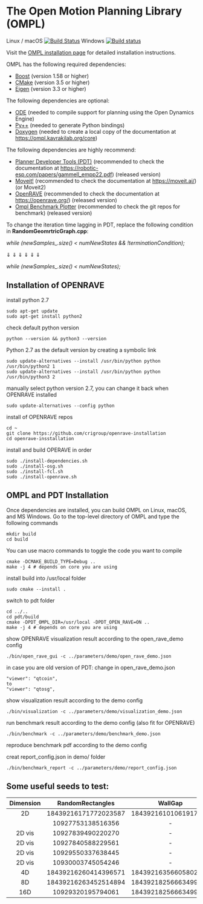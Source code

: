 The Open Motion Planning Library (OMPL)
=======================================

Linux / macOS [![Build Status](https://travis-ci.org/ompl/ompl.svg?branch=main)](https://travis-ci.org/ompl/ompl)
Windows [![Build status](https://ci.appveyor.com/api/projects/status/valuv9sabye1y35n/branch/main?svg=true)](https://ci.appveyor.com/project/mamoll/ompl/branch/main)

Visit the [OMPL installation page](https://ompl.kavrakilab.org/core/installation.html) for
detailed installation instructions.

OMPL has the following required dependencies:

* [Boost](https://www.boost.org) (version 1.58 or higher)
* [CMake](https://www.cmake.org) (version 3.5 or higher)
* [Eigen](http://eigen.tuxfamily.org) (version 3.3 or higher)

The following dependencies are optional:

* [ODE](http://ode.org) (needed to compile support for planning using the Open Dynamics Engine)
* [Py++](https://github.com/ompl/ompl/blob/main/doc/markdown/installPyPlusPlus.md) (needed to generate Python bindings)
* [Doxygen](http://www.doxygen.org) (needed to create a local copy of the documentation at
  https://ompl.kavrakilab.org/core)

The following dependencies are highly recommend:
* [Planner Developer Tools (PDT)](https://robotic-esp.com/) (recommended to check the documentation at
https://robotic-esp.com/papers/gammell_empp22.pdf) (released version)
* [Moveit!](https://github.com/moveit/moveit) (recommended to check the documentation at
  https://moveit.ai/) (or Moveit2)
* [OpenRAVE](https://github.com/rdiankov/openrave) (recommended to check the documentation at
https://openrave.org/) (released version)
* [Ompl Benchmark Plotter](https://github.com/aorthey/ompl_benchmark_plotter) (recommended to check the git repos for benchmark) (released version)

To change the iteration time lagging in PDT, replace the following condition in **RandomGeomrtricGraph.cpp**:

   *while (newSamples_.size() < numNewStates && !terminationCondition);*
    
  $\Downarrow$ $\Downarrow$ $\Downarrow$ $\Downarrow$ $\Downarrow$ $\Downarrow$

   *while (newSamples_.size() < numNewStates);*

## Installation of OPENRAVE

install python 2.7
    
    sudo apt-get update
    sudo apt-get install python2

check default python version

    python --version && python3 --version
Python 2.7 as the default version by creating a symbolic link

    sudo update-alternatives --install /usr/bin/python python /usr/bin/python2 1
    sudo update-alternatives --install /usr/bin/python python /usr/bin/python3 2


manually select python version 2.7, you can change it back when OPENRAVE installed

    sudo update-alternatives --config python


install of OPENRAVE repos

    cd ~
    git clone https://github.com/crigroup/openrave-installation
    cd openrave-insstallation
install and build OPERAVE in order

    sudo ./install-dependencies.sh
    sudo ./install-osg.sh
    sudo ./install-fcl.sh
    sudo ./install-openrave.sh

## OMPL and PDT Installation
Once dependencies are installed, you can build OMPL on Linux, macOS,
and MS Windows. Go to the top-level directory of OMPL and type the
following commands

    mkdir build
    cd build
You can use macro commands to toggle the code you want to compile

    cmake -DCMAKE_BUILD_TYPE=Debug ..
    make -j 4 # depends on core you are using

install build into /usr/local folder

    sudo cmake --install .

switch to pdt folder

    cd ../..
    cd pdt/build
    cmake -DPDT_OMPL_DIR=/usr/local -DPDT_OPEN_RAVE=ON ..
    make -j 4 # depends on core you are using

show OPENRAVE visualization result according to the open_rave_demo config  

    ./bin/open_rave_gui -c ../parameters/demo/open_rave_demo.json
    
in case you are old version of PDT: change in open_rave_demo.json

    "viewer": "qtcoin",
    to
    "viewer": "qtosg",

show visualization result according to the demo config    

    ./bin/visualization -c ../parameters/demo/visualization_demo.json 

run benchmark result according to the demo config (also fit for OPENRAVE)

    ./bin/benchmark -c ../parameters/demo/benchmark_demo.json 

reproduce benchmark pdf according to the demo config

creat report_config.json in demo/ folder

    ./bin/benchmark_report -c ../parameters/demo/report_config.json

## Some useful **seeds** to test:

| Dimension | RandomRectangles  | WallGap | DividingWalls | Narrow Passages |
| :-------: |:-----------------:| :-------:|:-------:|:-------:|
| 2D        | 18439216171772023587 | 18439216101061917922 |10924827021061192|10924827021061192|
|           | 10927753138516356    | - |18439216260414396571||18439216260414396571|
| 2D vis    | 10927839490220270    | - |10929751161392370| - |
| 2D vis    | 10927840588229561    | - |10929751708513941| - |
| 2D vis    | 10929550337638445    | - |10929752226107993| - |
| 2D vis    | 10930003745054246    | - |10929752226107993| - |
| 4D        | 18439216260414396571    | 18439216356605802780 |10925074149542957| 10929992020276563 |
| 8D        | 18439216263452514894 | 18439218256663499061 |10929382775375323| - |
| 16D       | 10929320195794061 | 18439218256663499061 |10929382034216219| 10929994540264705 |